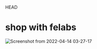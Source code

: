 HEAD
# shop with felabs
![Screenshot from 2022-04-14 03-27-17](https://user-images.githubusercontent.com/92982964/163290770-23e7dfd5-2299-4477-906b-5148b965f44c.png)


